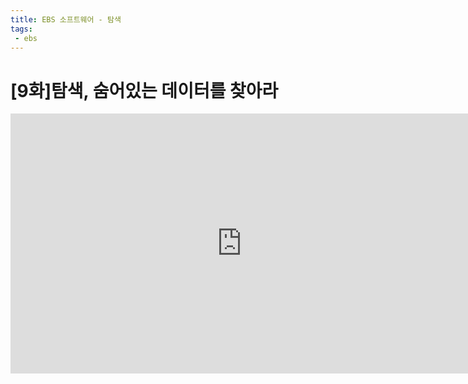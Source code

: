 ```yaml
---
title: EBS 소프트웨어 - 탐색
tags: 
 - ebs
---
```


# [9화]탐색, 숨어있는 데이터를 찾아라
<iframe src='https://tv.naver.com/embed/10796477?autoPlay=true' frameborder='no' scrolling='no' marginwidth='0' marginheight='0' WIDTH='740' HEIGHT='416' allow='autoplay' allowfullscreen></iframe>

